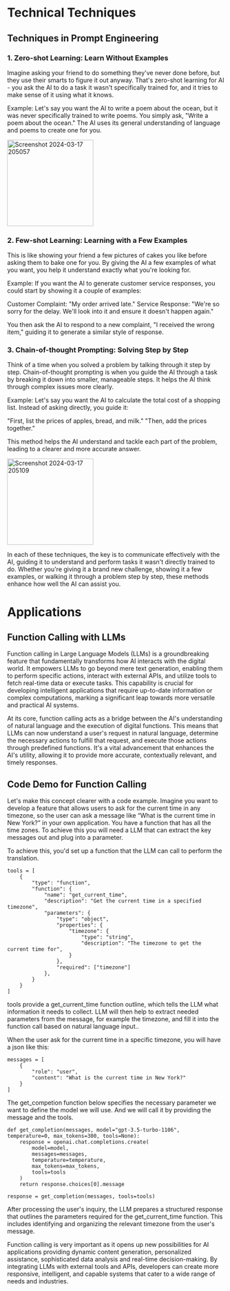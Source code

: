 # Technical Techniques
## Techniques in Prompt Engineering

### 1. Zero-shot Learning: Learn Without Examples

Imagine asking your friend to do something they've never done before, but they use their smarts to figure it out anyway. That's zero-shot learning for AI - you ask the AI to do a task it wasn't specifically trained for, and it tries to make sense of it using what it knows.

Example: Let's say you want the AI to write a poem about the ocean, but it was never specifically trained to write poems. You simply ask, "Write a poem about the ocean." The AI uses its general understanding of language and poems to create one for you.

<img width="200" alt="Screenshot 2024-03-17 205057" src="https://github.com/csc301-2024-s/learning-software-engineering.github.io/assets/75962325/8176099c-30f2-4347-aa2d-9cde47285402">

### 2. Few-shot Learning: Learning with a Few Examples

This is like showing your friend a few pictures of cakes you like before asking them to bake one for you. By giving the AI a few examples of what you want, you help it understand exactly what you're looking for.

Example: If you want the AI to generate customer service responses, you could start by showing it a couple of examples:

Customer Complaint: "My order arrived late."
Service Response: "We're so sorry for the delay. We'll look into it and ensure it doesn't happen again."

You then ask the AI to respond to a new complaint, "I received the wrong item," guiding it to generate a similar style of response.


### 3. Chain-of-thought Prompting: Solving Step by Step

Think of a time when you solved a problem by talking through it step by step. Chain-of-thought prompting is when you guide the AI through a task by breaking it down into smaller, manageable steps. It helps the AI think through complex issues more clearly.

Example: Let's say you want the AI to calculate the total cost of a shopping list. Instead of asking directly, you guide it:

"First, list the prices of apples, bread, and milk."
"Then, add the prices together."

This method helps the AI understand and tackle each part of the problem, leading to a clearer and more accurate answer.

<img width="200" alt="Screenshot 2024-03-17 205109" src="https://github.com/csc301-2024-s/learning-software-engineering.github.io/assets/75962325/86813ee5-69a8-46b3-baa9-c904d37085a9">

In each of these techniques, the key is to communicate effectively with the AI, guiding it to understand and perform tasks it wasn't directly trained to do. Whether you're giving it a brand new challenge, showing it a few examples, or walking it through a problem step by step, these methods enhance how well the AI can assist you.

# Applications
## Function Calling with LLMs

Function calling in Large Language Models (LLMs) is a groundbreaking feature that fundamentally transforms how AI interacts with the digital world. It empowers LLMs to go beyond mere text generation, enabling them to perform specific actions, interact with external APIs, and utilize tools to fetch real-time data or execute tasks. This capability is crucial for developing intelligent applications that require up-to-date information or complex computations, marking a significant leap towards more versatile and practical AI systems.

At its core, function calling acts as a bridge between the AI's understanding of natural language and the execution of digital functions. This means that LLMs can now understand a user's request in natural language, determine the necessary actions to fulfill that request, and execute those actions through predefined functions. It's a vital advancement that enhances the AI's utility, allowing it to provide more accurate, contextually relevant, and timely responses.

## Code Demo for Function Calling

Let's make this concept clearer with a code example. Imagine you want to develop a feature that allows users to ask for the current time in any timezone, so the user can ask a message like 
“What is the current time in New York?” in your own application. You have a function that has all the time zones. To achieve this you will need a LLM that can extract the key messages out and plug into a parameter.

To achieve this, you'd set up a function that the LLM can call to perform the translation. 

```
tools = [
    {
        "type": "function",
        "function": {
            "name": "get_current_time",
            "description": "Get the current time in a specified timezone",
            "parameters": {
                "type": "object",
                "properties": {
                    "timezone": {
                        "type": "string",
                        "description": "The timezone to get the current time for",
                    }
                },
                "required": ["timezone"]
            },
        }
    }
]
```

tools provide a  get_current_time function outline, which tells the LLM what information it needs to collect. LLM will then help to extract needed parameters from the message, for example the timezone,  and fill it into the function call based on natural language input..

When the user ask for the current time in a specific timezone, you will have a json like this:
```
messages = [
    {
        "role": "user",
        "content": "What is the current time in New York?"
    }
]
```

The get_competion function below specifies the necessary parameter we want to define the model we will use. And we will call it by providing the message and the tools.
```
def get_completion(messages, model="gpt-3.5-turbo-1106", temperature=0, max_tokens=300, tools=None):
    response = openai.chat.completions.create(
        model=model,
        messages=messages,
        temperature=temperature,
        max_tokens=max_tokens,
        tools=tools
    )
    return response.choices[0].message

response = get_completion(messages, tools=tools)
```

After processing the user's inquiry, the LLM prepares a structured response that outlines the parameters required for the get_current_time function. This includes identifying and organizing the relevant timezone from the user's message.

Function calling is very important as it opens up new possibilities for AI applications providing dynamic content generation, personalized assistance, sophisticated data analysis and real-time decision-making. By integrating LLMs with external tools and APIs, developers can create more responsive, intelligent, and capable systems that cater to a wide range of needs and industries.


